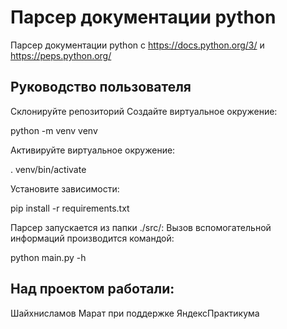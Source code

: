 # Парсер документации python
Парсер документации python c https://docs.python.org/3/ и https://peps.python.org/

## Руководство пользователя
Склонируйте репозиторий
Создайте виртуальное окружение:

python -m venv venv

Активируйте виртуальное окружение:

. venv/bin/activate

Установите зависимости:

pip install -r requirements.txt

Парсер запускается из папки ./src/:
Вызов вспомогательной информаций производится командой:

python main.py -h

## Над проектом работали:
Шайхнисламов Марат при поддержке ЯндексПрактикума
